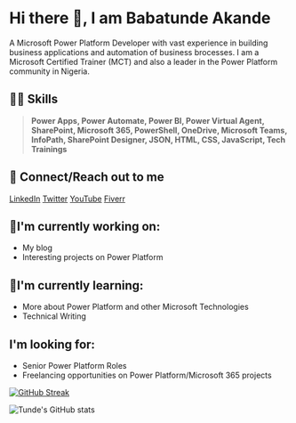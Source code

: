 # Hi there 👋, I am Babatunde Akande
A Microsoft Power Platform Developer with vast experience in building business applications and automation of business brocesses.
I am a Microsoft Certified Trainer (MCT) and also a leader in the Power Platform community in Nigeria.

## 👨‍💻 Skills
>  **Power Apps, Power Automate, Power BI, Power Virtual Agent, SharePoint, Microsoft 365, PowerShell, OneDrive, Microsoft Teams,  InfoPath, SharePoint Designer, JSON, HTML, CSS, JavaScript, Tech Trainings**

## 🤝 Connect/Reach out to me
[LinkedIn](https://www.linkedin.com/in/babatunde-akande-327671119/ "LinkedIn")
[Twitter](https://twitter.com/2naks "Twitter")
[YouTube](https://www.youtube.com/channel/UCS2WGen2hI6tkmC30jIqTvQ?sub_confirmation=1 "YouTube")
[Fiverr](https://www.fiverr.com/tundeakande "Fiverr")

## 🔭I\'m currently working on:
- My blog
- Interesting projects on Power Platform

## 🌱I\'m currently learning:
- More about Power Platform and other Microsoft Technologies
- Technical Writing

## I\'m looking for:
- Senior Power Platform Roles
- Freelancing opportunities on Power Platform/Microsoft 365 projects

[![GitHub Streak](http://github-readme-streak-stats.herokuapp.com?user=tundeakande&theme=dark&background=000000)](https://git.io/streak-stats)


![Tunde's GitHub stats](https://github-readme-stats.vercel.app/api?username=tundeakande&show_icons=true&theme=radical)

<!--
**tundeakande/tundeakande** is a ✨ _special_ ✨ repository because its `README.md` (this file) appears on your GitHub profile.

Here are some ideas to get you started:

- 🔭 I’m currently working on ...
- 🌱 I’m currently learning ...
- 👯 I’m looking to collaborate on ...
- 🤔 I’m looking for help with ...
- 💬 Ask me about ...
- 📫 How to reach me: ...
- 😄 Pronouns: ...
- ⚡ Fun fact: ...
-->
